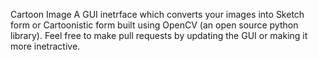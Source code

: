 Cartoon Image
A GUI inetrface which converts your images into Sketch form or Cartoonistic form built using OpenCV (an open source python library). Feel free to make pull requests by updating the GUI or making it more inetractive. 
